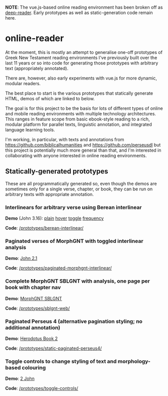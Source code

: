 **NOTE**: The vue.js-based online reading environment has been broken off as [deep-reader](https://github.com/deep-reader/deep-reader). Early prototypes as well as static-generation code remain here.

# online-reader

At the moment, this is mostly an attempt to generalise one-off prototypes of Greek New Testament reading environments I've previously built over the last 11 years or so into code for generating those prototypes with arbitrary text (appropriately annotated).

There are, however, also early experiments with vue.js for more dynamic, modular readers.

The best place to start is the various prototypes that statically generate HTML, demos of which are linked to below.

The goal is for this project to be the basis for lots of different types of online and mobile reading environments with multiple technology architectures. This ranges in feature scope from basic ebook-style reading to a rich, modular platform for parallel texts, linguistic annotation, and integrated language learning tools.

I'm working, in particular, with texts and annotations from https://github.com/biblicalhumanities and https://github.com/perseusdl but this project is potentially much more general than that, and I'm interested in collaborating with anyone interested in online reading environments.

## Statically-generated prototypes

These are all programmatically generated so, even though the demos are sometimes only for a single verse, chapter, or book, they can be run on arbitrary texts with appropriate annotation.


### Interlinears for arbitrary verse using Berean interlinear

**Demo** (John 3.16): [plain](https://jtauber.github.io/online-reader/berean-interlinear/plain_040316.html) [hover](https://jtauber.github.io/online-reader/berean-interlinear/hover_040316.html) [toggle](https://jtauber.github.io/online-reader/berean-interlinear/toggle_040316.html) [frequency](https://jtauber.github.io/online-reader/berean-interlinear/frequency_040316.html)

**Code**: [/prototypes/berean-interlinear/](https://github.com/jtauber/online-reader/tree/master/prototypes/berean-interlinear/)

### Paginated verses of MorphGNT with toggled interlinear analysis

**Demo**: [John 2.1](https://jtauber.github.io/online-reader/paginated-morphgnt-interlinear/1.html)

**Code**: [/prototypes/paginated-morphgnt-interlinear/](https://github.com/jtauber/online-reader/tree/master/prototypes/paginated-morphgnt-interlinear/)


### Complete MorphGNT SBLGNT with analysis, one page per book with chapter nav

**Demo**: [MorphGNT SBLGNT](https://jtauber.github.io/online-reader/sblgnt-web/)

**Code**: [/prototypes/sblgnt-web/](https://github.com/jtauber/online-reader/tree/master/prototypes/sblgnt-web/)

### Paginated Perseus 4 (alternative pagination styling; no additional annotation)

**Demo**: [Herodotus Book 2](https://jtauber.github.io/online-reader/static-paginated-perseus4/1.html)

**Code**: [/prototypes/static-paginated-perseus4/](https://github.com/jtauber/online-reader/tree/master/prototypes/static-paginated-perseus4/)

### Toggle controls to change styling of text and morphology-based colouring

**Demo**: [2 John](https://jtauber.github.io/online-reader/toggle-controls/2john_01.html)

**Code**: [/prototypes/toggle-controls/](https://github.com/jtauber/online-reader/tree/master/prototypes/toggle-controls/)
